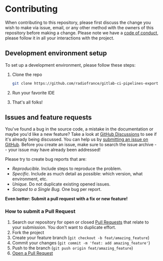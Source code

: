 # Contributing

When contributing to this repository, please first discuss the change you wish to make via issue, email, or any other
method with the owners of this repository before making a change.
Please note we have a [code of conduct](CODE_OF_CONDUCT.md), please follow it in all your interactions with the project.

## Development environment setup

To set up a development environment, please follow these steps:

1. Clone the repo

   ```sh
   git clone https://github.com/radiofrance/gitlab-ci-pipelines-exporter
   ```

2. Run your favorite IDE
3. That's all folks!

## Issues and feature requests

You've found a bug in the source code, a mistake in the documentation or maybe you'd like a new feature?
Take a look at [GitHub Discussions](https://github.com/radiofrance/gitlab-ci-pipelines-exporter/discussions) to see if 
it's already being discussed.  You can help us by [submitting an issue on GitHub](https://github.com/radiofrance/gitlab-ci-pipelines-exporter/issues).
Before you create an issue, make sure to search the issue archive -- your issue may have already been addressed!

Please try to create bug reports that are:

- _Reproducible._ Include steps to reproduce the problem.
- _Specific._ Include as much detail as possible: which version, what environment, etc.
- _Unique._ Do not duplicate existing opened issues.
- _Scoped to a Single Bug._ One bug per report.

**Even better: Submit a pull request with a fix or new feature!**

### How to submit a Pull Request

1. Search our repository for open or closed
   [Pull Requests](https://github.com/radiofrance/gitlab-ci-pipelines-exporter/pulls)
   that relate to your submission. You don't want to duplicate effort.
2. Fork the project
3. Create your feature branch (`git checkout -b feat/amazing_feature`)
4. Commit your changes (`git commit -m 'feat: add amazing_feature'`)
5. Push to the branch (`git push origin feat/amazing_feature`)
6. [Open a Pull Request](https://github.com/radiofrance/gitlab-ci-pipelines-exporter/compare?expand=1)
